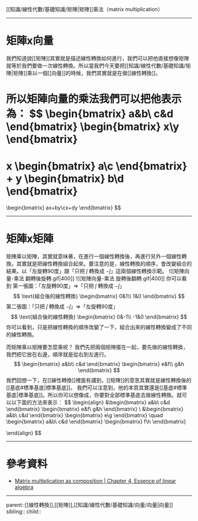 [[知識/線性代數/基礎知識/矩陣|矩陣]]乘法（matrix multiplication）
- - -
# 矩陣x向量
我們知道說[[矩陣]]其實就是描述線性轉換如何進行，我們可以把他直接想像矩陣就等於我們要做一次線性轉換。所以當我們今天要把[[知識/線性代數/基礎知識/矩陣|矩陣]]乘以一個[[向量]]的時候，我們其實就是在做[[線性轉換]]。

所以矩陣向量的乘法我們可以把他表示為：
$$
\begin{bmatrix}
a&b\\
c&d
\end{bmatrix}
\begin{bmatrix}
x\\y
\end{bmatrix}
=
x
\begin{bmatrix}
a\\c
\end{bmatrix}
+
y
\begin{bmatrix}
b\\d
\end{bmatrix}
=
\begin{bmatrix}
ax+by\\cx+dy
\end{bmatrix}
$$
- - -
# 矩陣x矩陣
矩陣乘以矩陣，其實就意味著，在進行一個線性轉換後，再進行另外一個線性轉換。其實就是把線性轉換組合起來。要注意的是，線性轉換的順序，會改變組合的結果。以「左旋轉90度」跟「只把 $\hat{j}$ 轉換成 $-\hat{j}$」這兩個線性轉換示範。
![[矩陣向量-乘法 翻轉後旋轉.gif|400]]
![[矩陣向量-乘法 旋轉後翻轉.gif|400]]
你可以看到
第一張圖：「左旋轉90度」$\Rightarrow$「只把 $\hat{j}$ 轉換成 $-\hat{j}$」
$$
\text{組合後的線性轉換}
\begin{bmatrix}
0&1\\
1&0
\end{bmatrix}
$$
第二張圖：「只把 $\hat{j}$ 轉換成 $-\hat{j}$」$\Rightarrow$「左旋轉90度」
$$
\text{組合後的線性轉換}
\begin{bmatrix}
0&-1\\
-1&0
\end{bmatrix}
$$
你可以看到，只是把線性轉換的順序改變了一下，組合出來的線性轉換變成了不同的線性轉換。

而矩陣乘以矩陣要怎麼乘呢？
我們先把兩個矩陣擺在一起，要先做的線性轉換，我們把它放在右邊，順序就是從右到左進行。
$$
\begin{bmatrix}
a&b\\
c&d
\end{bmatrix}
\begin{bmatrix}
e&f\\
g&h
\end{bmatrix}
$$
我們回想一下，在[[線性轉換]]裡面有講到，[[矩陣]]的意思其實就是線性轉換後的[[基底#標準基底|標準基底]]。
我們可以注意到，他的本質其實還是[[基底#標準基底|標準基底]]。所以你可以想像成，你要對全部標準基底去做線性轉換。就可以以下面的方法來表示：
$$
\begin{align}
&\begin{bmatrix}
a&b\\
c&d
\end{bmatrix}
\begin{bmatrix}
e&f\\
g&h
\end{bmatrix}
\\
&\begin{bmatrix}
a&b\\
c&d
\end{bmatrix}
\begin{bmatrix}
e\\g
\end{bmatrix}
\quad
\begin{bmatrix}
a&b\\
c&d
\end{bmatrix}
\begin{bmatrix}
f\\h
\end{bmatrix}

\end{align}
$$


- - -
# 參考資料
- [Matrix multiplication as composition | Chapter 4, Essence of linear algebra](https://www.youtube.com/watch?v=XkY2DOUCWMU&t=139s)
- - -
parent::[[線性轉換]],[[矩陣]],[[知識/線性代數/基礎知識/向量/向量|向量]]
sibling::
child::